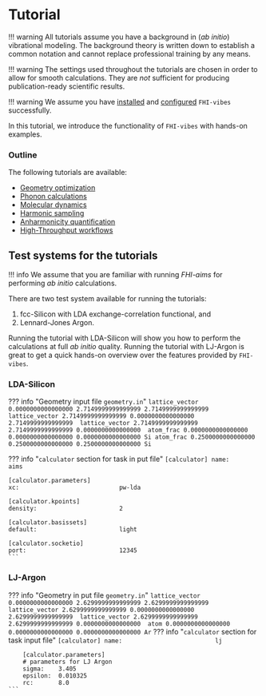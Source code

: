 # Tutorial

!!! warning
	All tutorials assume you have a background in (_ab initio_) vibrational modeling. The background theory is written down to establish a common notation and cannot replace professional training by any means.

!!! warning
	The settings used throughout the tutorials are chosen in order to allow for smooth calculations. They are _not_ sufficient for producing publication-ready scientific results.

!!! warning
	We assume you have [installed](../README.md#installation) and [configured](../README.md#configuration) `FHI-vibes` successfully.


In this tutorial, we introduce the functionality of `FHI-vibes` with hands-on examples.

### Outline

The following tutorials are available:

- [Geometry optimization](1_geometry_optimization.md)
- [Phonon calculations](2_phonopy_intro.md)
- [Molecular dynamics](3_md_intro.md)
- [Harmonic sampling](4_statistical_sampling.md)
- [Anharmonicity quantification](5_anharmonicity_quantification.md)
- [High-Throughput workflows](../High_Throughput/Tutorial/0_phonopy.md)

## Test systems for the tutorials

!!! info
	We assume that you are familiar with running *FHI-aims* for performing _ab initio_ calculations.

There are two test system available for running the tutorials:

1. fcc-Silicon with LDA exchange-correlation functional, and 
2. Lennard-Jones Argon.

Running the tutorial with LDA-Silicon will show you how to perform the calculations at full _ab initio_ quality. Running the tutorial with LJ-Argon is great to get a quick hands-on overview over the features provided by `FHI-vibes`. 

### LDA-Silicon

??? info "Geometry input file `geometry.in`"
    ```
    lattice_vector 0.0000000000000000 2.7149999999999999 2.7149999999999999 
    lattice_vector 2.7149999999999999 0.0000000000000000 2.7149999999999999 
    lattice_vector 2.7149999999999999 2.7149999999999999 0.0000000000000000 
    atom_frac 0.0000000000000000 0.0000000000000000 0.0000000000000000 Si
    atom_frac 0.2500000000000000 0.2500000000000000 0.2500000000000000 Si
    ```

??? info "`calculator` section for task in put file"
    ```
    [calculator]
    name:                          aims
    ```

    [calculator.parameters]
    xc:                            pw-lda
    
    [calculator.kpoints]
    density:                       2
    
    [calculator.basissets]
    default:                       light
    
    [calculator.socketio]
    port:                          12345
    ```

### LJ-Argon

??? info "Geometry in put file `geometry.in`"
    ```
    lattice_vector 0.0000000000000000 2.6299999999999999 2.6299999999999999 
    lattice_vector 2.6299999999999999 0.0000000000000000 2.6299999999999999 
    lattice_vector 2.6299999999999999 2.6299999999999999 0.0000000000000000 
    atom 0.0000000000000000 0.0000000000000000 0.0000000000000000 Ar
    ```
??? info "`calculator` section for task input file"
    ```
        [calculator]
        name:                          lj
    ```

        [calculator.parameters]
        # parameters for LJ Argon
        sigma:    3.405
        epsilon:  0.010325 
        rc:       8.0
    ```
